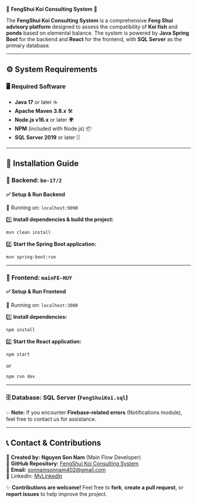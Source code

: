 🐠 **FengShui Koi Consulting System** 🏮

The **FengShui Koi Consulting System** is a comprehensive **Feng Shui advisory platform** designed to assess the compatibility of **Koi fish** and **ponds** based on elemental balance. The system is powered by **Java Spring Boot** for the backend and **React** for the frontend, with **SQL Server** as the primary database.

---

## ⚙️ **System Requirements**  
### 🖥️ **Required Software**  
- **Java 17** or later ☕  
- **Apache Maven 3.8.x** 🛠️  
- **Node.js v16.x** or later 🌍  
- **NPM** (included with Node.js) 📦  
- **SQL Server 2019** or later 🗄️  

---

## 🚀 **Installation Guide**  

### 🔹 **Backend: `be-17/2`**  
#### ✅ **Setup & Run Backend**  
📍 Running on: `localhost:9090`  

1️⃣ **Install dependencies & build the project:**  
   ```bash
   mvn clean install
   ```
2️⃣ **Start the Spring Boot application:**  
   ```bash
   mvn spring-boot:run
   ```

---

### 🔹 **Frontend: `mainFE-HUY`**  
#### ✅ **Setup & Run Frontend**  
📍 Running on: `localhost:3000`  

1️⃣ **Install dependencies:**  
   ```bash
   npm install
   ```
2️⃣ **Start the React application:**  
   ```bash
   npm start
   ```
   or  
   ```bash
   npm run dev
   ```

---

### 🗄️ **Database: SQL Server (`FengShuiKoi.sql`)**  
💡 **Note:** If you encounter **Firebase-related errors** (Notifications module), feel free to contact us for assistance.  

---

## 📞 **Contact & Contributions**  

👤 **Created by:** **Nguyen Son Nam** (Main Flow Developer)  
🔗 **GitHub Repository:** [FengShui Koi Consulting System](#)  
📧 **Email:** [sonnamsonnam402@gmail.com](mailto:sonnamsonnam402@gmail.com)  
🔗 LinkedIn: [MyLinkedln](https://www.linkedin.com/in/son-nam-nguyen-0a8094354/)

✨ **Contributions are welcome!** Feel free to **fork**, **create a pull request**, or **report issues** to help improve the project.

